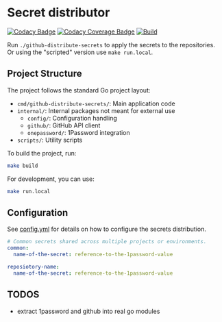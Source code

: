 # Secret distributor

[![Codacy Badge](https://app.codacy.com/project/badge/Grade/f90eeb7872aa48d587f95a5375a35bed)](https://app.codacy.com/gh/koenighotze/github-distribute-secrets/dashboard?utm_source=gh&utm_medium=referral&utm_content=&utm_campaign=Badge_grade)
[![Codacy Coverage Badge](https://app.codacy.com/project/badge/Coverage/f90eeb7872aa48d587f95a5375a35bed)](https://app.codacy.com/gh/koenighotze/github-distribute-secrets/dashboard?utm_source=gh&utm_medium=referral&utm_content=&utm_campaign=Badge_coverage)
[![Build](https://github.com/koenighotze/github-distribute-secrets/actions/workflows/build.yml/badge.svg)](https://github.com/koenighotze/github-distribute-secrets/actions/workflows/build.yml)

Run `./github-distribute-secrets` to apply the secrets to the repositories. Or using the "scripted" version use `make run.local`.

## Project Structure

The project follows the standard Go project layout:

- `cmd/github-distribute-secrets/`: Main application code
- `internal/`: Internal packages not meant for external use
  - `config/`: Configuration handling
  - `github/`: GitHub API client
  - `onepassword/`: 1Password integration
- `scripts/`: Utility scripts

To build the project, run:

```bash
make build
```

For development, you can use:

```bash
make run.local
```

## Configuration

See [config.yml](./config.yml) for details on how to configure the secrets distribution.

```yaml
# Common secrets shared across multiple projects or environments.
common:
  name-of-the-secret: reference-to-the-1password-value

reposiotory-name:
  name-of-the-secret: reference-to-the-1password-value
```

## TODOS

- extract 1password and github into real go modules
